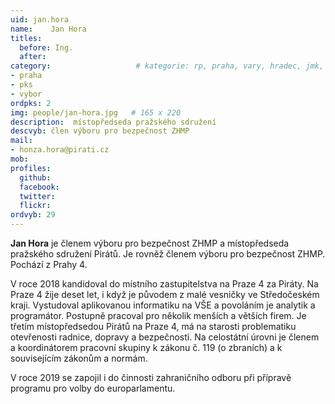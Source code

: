 ```yaml
---
uid: jan.hora
name:    Jan Hora
titles:
  before: Ing. 
  after:
category:                 	# kategorie: rp, praha, vary, hradec, jmk, senat
- praha
- pks
- vybor
ordpks: 2
img: people/jan-hora.jpg   # 165 x 220
description:  místopředseda pražského sdružení
descvyb: člen výboru pro bezpečnost ZHMP
mail:
- honza.hora@pirati.cz
mob:			 
profiles:
  github:       
  facebook:  
  twitter: 		  
  flickr:		  
ordvyb: 29
---
```


**Jan Hora** je členem výboru pro bezpečnost ZHMP a místopředseda pražského sdružení Pirátů. Je rovněž členem výboru pro bezpečnost ZHMP. Pochází z Prahy 4.

V roce 2018 kandidoval do místního zastupitelstva na Praze 4 za Piráty. Na Praze 4 žije deset let, i když je původem z malé vesničky ve Středočeském kraji. Vystudoval aplikovanou informatiku na VŠE a povoláním je analytik a programátor. Postupně pracoval pro několik menších a větších firem. Je třetím místopředsedou Pirátů na Praze 4, má na starosti problematiku otevřenosti radnice, dopravy a bezpečnosti. Na celostátní úrovni je členem a koordinátorem pracovní skupiny k zákonu č. 119 (o zbraních) a k souvisejícím zákonům a normám. 

V roce 2019 se zapojil i do činnosti zahraničního odboru při přípravě programu pro volby do europarlamentu.
